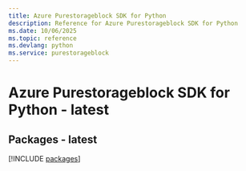 ```yaml
---
title: Azure Purestorageblock SDK for Python
description: Reference for Azure Purestorageblock SDK for Python
ms.date: 10/06/2025
ms.topic: reference
ms.devlang: python
ms.service: purestorageblock
---
```

# Azure Purestorageblock SDK for Python - latest
## Packages - latest
[!INCLUDE [packages](purestorageblock-index.md)]